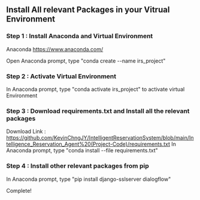 ## Install All relevant Packages in your Vitrual Environment

### Step 1 : Install Anaconda and Virtual Environment
Anaconda https://www.anaconda.com/

Open Anaconda prompt, type "conda create --name irs_project"

### Step 2 : Activate Virtual Environment 
In Anaconda prompt, type "conda activate irs_project" to activate virtual Environment

### Step 3 : Download requirements.txt and Install all the relevant packages
Download Link : https://github.com/KevinChngJY/IntelligentReservationSystem/blob/main/Intelligence_Reservation_Agent%20(Project-Code)/requirements.txt
In Anaconda prompt, type "conda install --file requirements.txt"

### Step 4 : Install other relevant packages from pip
In Anaconda prompt, type "pip install django-sslserver dialogflow"

Complete!
